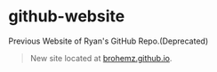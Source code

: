 # github-website
Previous Website of Ryan's GitHub Repo.(Deprecated)

> New site located at [brohemz.github.io](https://brohemz.github.io).
